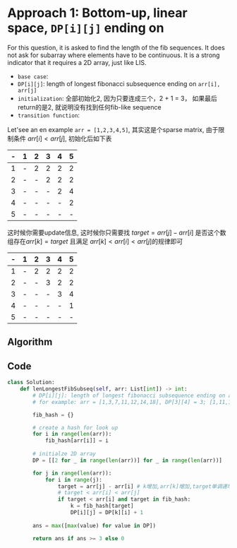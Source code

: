 # Approach 1: Bottom-up, linear space, `DP[i][j]` ending on 

For this question, it is asked to find the length of the fib sequences. It does not ask for subarray where elements have to be continuous. It is a strong indicator that it requires a 2D array, just like LIS.

- `base case`:
- `DP[i][j]`: length of longest fibonacci subsequence ending on `arr[i], arr[j]`
- `initialization`: 全部初始化2, 因为只要连成三个，2 + 1 = 3， 如果最后return的是2, 就说明没有找到任何fib-like sequence
- `transition function`:

Let'see an en example `arr = [1,2,3,4,5]`, 其实这是个sparse matrix, 由于限制条件 $arr[i]<arr[j]$, 初始化后如下表

|-|1|2|3|4|5|
|-|-|-|-|-|-|
|1|-|2|2|2|2|
|2|-|-|2|2|2|
|3|-|-|-|2|4|
|4|-|-|-|-|2|
|5|-|-|-|-|-|

这时候你需要update信息, 这时候你只需要找 $target = arr[j] - arr[i]$ 是否这个数组存在$arr[k] = target$ 且满足 $arr[k] < arr[i] < arr[j]$的规律即可

|-|1|2|3|4|5|
|-|-|-|-|-|-|
|1|-|2|2|2|2|
|2|-|-|3|2|2|
|3|-|-|-|3|4|
|4|-|-|-|-|1|
|5|-|-|-|-|-|

## Algorithm

## Code
```python
class Solution:
    def lenLongestFibSubseq(self, arr: List[int]) -> int:
        # DP[i][j]: length of longest fibonacci subsequence ending on arr[i], arr[j]
        # for example: arr = [1,3,7,11,12,14,18], DP[3][4] = 3; [1,11,12] = [arr[0],arr[3],arr[4]]

        fib_hash = {}

        # create a hash for look up
        for i in range(len(arr)):
            fib_hash[arr[i]] = i
        
        # initialze 2D array
        DP = [[2 for _ in range(len(arr))] for _ in range(len(arr))]

        for j in range(len(arr)):
            for i in range(j):
                target = arr[j] - arr[i] # k增加,arr[k]增加,target单调递增
                # target < arr[i] < arr[j]
                if target < arr[i] and target in fib_hash:
                    k = fib_hash[target]
                    DP[i][j] = DP[k][i] + 1
        
        ans = max([max(value) for value in DP])

        return ans if ans >= 3 else 0
```